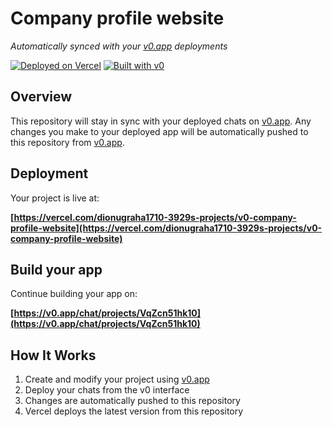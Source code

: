 # Company profile website

*Automatically synced with your [v0.app](https://v0.app) deployments*

[![Deployed on Vercel](https://img.shields.io/badge/Deployed%20on-Vercel-black?style=for-the-badge&logo=vercel)](https://vercel.com/dionugraha1710-3929s-projects/v0-company-profile-website)
[![Built with v0](https://img.shields.io/badge/Built%20with-v0.app-black?style=for-the-badge)](https://v0.app/chat/projects/VqZcn51hk10)

## Overview

This repository will stay in sync with your deployed chats on [v0.app](https://v0.app).
Any changes you make to your deployed app will be automatically pushed to this repository from [v0.app](https://v0.app).

## Deployment

Your project is live at:

**[https://vercel.com/dionugraha1710-3929s-projects/v0-company-profile-website](https://vercel.com/dionugraha1710-3929s-projects/v0-company-profile-website)**

## Build your app

Continue building your app on:

**[https://v0.app/chat/projects/VqZcn51hk10](https://v0.app/chat/projects/VqZcn51hk10)**

## How It Works

1. Create and modify your project using [v0.app](https://v0.app)
2. Deploy your chats from the v0 interface
3. Changes are automatically pushed to this repository
4. Vercel deploys the latest version from this repository